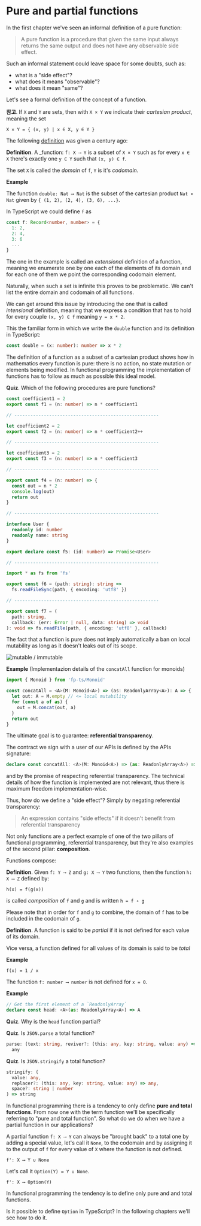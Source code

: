# Pure and partial functions

In the first chapter we've seen an informal definition of a pure function:

> A pure function is a procedure that given the same input always returns the same output and does not have any observable side effect.

Such an informal statement could leave space for some doubts, such as:

- what is a "side effect"?
- what does it means "observable"?
- what does it mean "same"?

Let's see a formal definition of the concept of a function.

**참고**. If `X` and `Y` are sets, then with `X × Y` we indicate their _cartesian product_, meaning the set

```
X × Y = { (x, y) | x ∈ X, y ∈ Y }
```

The following [definition](https://en.wikipedia.org/wiki/History_of_the_function_concept) was given a century ago:

**Definition**. A \_function: `f: X ⟶ Y` is a subset of `X × Y` such as
for every `x ∈ X` there's exactly one `y ∈ Y` such that `(x, y) ∈ f`.

The set `X` is called the _domain_ of `f`, `Y` is it's _codomain_.

**Example**

The function `double: Nat ⟶ Nat` is the subset of the cartesian product `Nat × Nat` given by `{ (1, 2), (2, 4), (3, 6), ...}`.

In TypeScript we could define `f` as

```typescript
const f: Record<number, number> = {
  1: 2,
  2: 4,
  3: 6
  ...
}
```

<!--
TODO:
Please note that the set `f` has to be described _statically_ when defining the function (meaning that the elements of that set cannot change with time for no reason).
In this way we can exclude any form of side effect and the return value is always the same.
-->

The one in the example is called an _extensional_ definition of a function, meaning we enumerate one by one each of the elements of its domain and for each one of them we point the corresponding codomain element.

Naturally, when such a set is infinite this proves to be problematic. We can't list the entire domain and codomain of all functions.

We can get around this issue by introducing the one that is called _intensional_ definition, meaning that we express a condition that has to hold for every couple `(x, y) ∈ f` meaning `y = x * 2`.

This the familiar form in which we write the `double` function and its definition in TypeScript:

```typescript
const double = (x: number): number => x * 2
```

The definition of a function as a subset of a cartesian product shows how in mathematics every function is pure: there is no action, no state mutation or elements being modified.
In functional programming the implementation of functions has to follow as much as possible this ideal model.

**Quiz**. Which of the following procedures are pure functions?

```typescript
const coefficient1 = 2
export const f1 = (n: number) => n * coefficient1

// ------------------------------------------------------

let coefficient2 = 2
export const f2 = (n: number) => n * coefficient2++

// ------------------------------------------------------

let coefficient3 = 2
export const f3 = (n: number) => n * coefficient3

// ------------------------------------------------------

export const f4 = (n: number) => {
  const out = n * 2
  console.log(out)
  return out
}

// ------------------------------------------------------

interface User {
  readonly id: number
  readonly name: string
}

export declare const f5: (id: number) => Promise<User>

// ------------------------------------------------------

import * as fs from 'fs'

export const f6 = (path: string): string =>
  fs.readFileSync(path, { encoding: 'utf8' })

// ------------------------------------------------------

export const f7 = (
  path: string,
  callback: (err: Error | null, data: string) => void
): void => fs.readFile(path, { encoding: 'utf8' }, callback)
```

The fact that a function is pure does not imply automatically a ban on local mutability as long as it doesn't leaks out of its scope.

![mutable / immutable](images/mutable-immutable.jpg)

**Example** (Implementazion details of the `concatAll` function for monoids)

```typescript
import { Monoid } from 'fp-ts/Monoid'

const concatAll = <A>(M: Monoid<A>) => (as: ReadonlyArray<A>): A => {
  let out: A = M.empty // <= local mutability
  for (const a of as) {
    out = M.concat(out, a)
  }
  return out
}
```

The ultimate goal is to guarantee: **referential transparency**.

The contract we sign with a user of our APIs is defined by the APIs signature:

```typescript
declare const concatAll: <A>(M: Monoid<A>) => (as: ReadonlyArray<A>) => A
```

and by the promise of respecting referential transparency. The technical details of how the function is implemented are not relevant, thus there is maximum freedom implementation-wise.

Thus, how do we define a "side effect"? Simply by negating referential transparency:

> An expression contains "side effects" if it doesn't benefit from referential transparency

Not only functions are a perfect example of one of the two pillars of functional programming, referential transparency, but they're also examples of the second pillar: **composition**.

Functions compose:

**Definition**. Given `f: Y ⟶ Z` and `g: X ⟶ Y` two functions, then the function `h: X ⟶ Z` defined by:

```
h(x) = f(g(x))
```

is called _composition_ of `f` and `g` and is written `h = f ∘ g`

Please note that in order for `f` and `g` to combine, the domain of `f` has to be included in the codomain of `g`.

**Definition**. A function is said to be _partial_ if it is not defined for each value of its domain.

Vice versa, a function defined for all values of its domain is said to be _total_

**Example**

```
f(x) = 1 / x
```

The function `f: number ⟶ number` is not defined for `x = 0`.

**Example**

```typescript
// Get the first element of a `ReadonlyArray`
declare const head: <A>(as: ReadonlyArray<A>) => A
```

**Quiz**. Why is the `head` function partial?

**Quiz**. Is `JSON.parse` a total function?

```typescript
parse: (text: string, reviver?: (this: any, key: string, value: any) => any) =>
  any
```

**Quiz**. Is `JSON.stringify` a total function?

```typescript
stringify: (
  value: any,
  replacer?: (this: any, key: string, value: any) => any,
  space?: string | number
) => string
```

In functional programming there is a tendency to only define **pure and total functions**. From now one with the term function we'll be specifically referring to "pure and total function". So what do we do when we have a partial function in our applications?

A partial function `f: X ⟶ Y` can always be "brought back" to a total one by adding a special value, let's call it `None`, to the codomain and by assigning it to the output of `f` for every value of `X` where the function is not defined.

```
f': X ⟶ Y ∪ None
```

Let's call it `Option(Y) = Y ∪ None`.

```
f': X ⟶ Option(Y)
```

In functional programming the tendency is to define only pure and and total functions.

Is it possible to define `Option` in TypeScript? In the following chapters we'll see how to do it.
